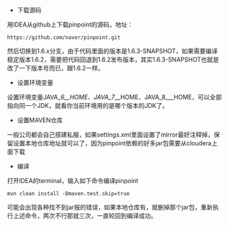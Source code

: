 * 下载源码

用IDEA从github上下载pinpoint的源码，地址：

```
https://github.com/naver/pinpoint.git
```

然后切换到1.6.x分支，由于代码里面的版本是1.6.3-SNAPSHOT，如果需要编译稳定版本1.6.2，需要把代码回退到1.6.2发布版本，其实1.6.3-SNAPSHOT也就是改了一下版本号而已，跟1.6.2一样。

* 设置环境变量

设置环境变量JAVA\__6\_\_HOME、JAVA\_7_\_\_HOME、JAVA\_8_\_\_HOME，可以全部指向同一个JDK，就看你当前环境用的是哪个版本的JDK了。

* 设置MAVEN仓库

一般公司都会自己搭建私服，如果settings.xml里面设置了mirror最好注释掉，保留设置本地仓库地址就可以了，因为pinpoint依赖的好多jar包需要从cloudera上面下载

* 编译

打开IDEA的terminal，输入如下命令编译pinpoint

```
mvn clean install -Dmaven.test.skip=true
```

可能会出现各种找不到jar报的错误，如果本地仓库有，就删掉那个jar包，重新执行上述命令，两次不行那就三次，一直轮回到编译成功。

